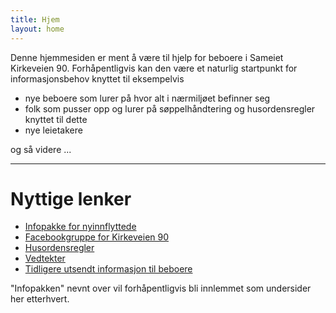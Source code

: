 ```yaml
---
title: Hjem
layout: home
---
```


Denne hjemmesiden er ment å være til hjelp for beboere i Sameiet Kirkeveien 90.
Forhåpentligvis kan den være et naturlig startpunkt for informasjonsbehov knyttet til eksempelvis
- nye beboere som lurer på hvor alt i nærmiljøet befinner seg
- folk som pusser opp og lurer på søppelhåndtering og husordensregler knyttet til dette
- nye leietakere 

og så videre ... 

----

# Nyttige lenker
- [Infopakke for nyinnflyttede](https://docs.google.com/document/d/1ASuMmaPJ4z-UNlcXCb_7i6PJlKj656c2bylQFAN6nng/edit?usp=sharing)
- [Facebookgruppe for Kirkeveien 90](https://www.facebook.com/groups/kirkeveien90/)
- [Husordensregler](https://www.dropbox.com/scl/fi/u312mwlkcjusu8z219tsb/HUSORDENSREGLER-FOR-KIRKEVEIEN-90-godkjent-rsm-te-2024.docx?rlkey=ti9s42u1xqrcttbs1dnlcgdto&st=a05uozan&dl=0)
- [Vedtekter](https://www.dropbox.com/scl/fi/so8pw6avq44tmhu4pg8vi/VEDTEKTER-28.-april-2014.doc?rlkey=4zvgmblv4uue6kxyglsdwkkl6&st=31xyo3vi&dl=0)
- [Tidligere utsendt informasjon til beboere](https://www.dropbox.com/scl/fo/imy36unu5h3jculdlo7c0/AO0L1bzPSh4ebXPCDyvh4e4?rlkey=kb0po3veh7kjs7c35v9wn7hf0&st=nxakm8qu&dl=0)

"Infopakken" nevnt over vil forhåpentligvis bli innlemmet som undersider her etterhvert.

